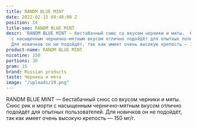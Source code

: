 ```yaml
---
title: RANDM BLUE MINT
date: 2022-02-15 04:48:00 Z
position: 14
title-seo: RANDM BLUE MINT
descr: 'RANDM BLUE MINT — бестабачный снюс со вкусом черники и мяты.  Снюс рик и морти
  с насыщенным чернично-мятным вкусом отлично подойдёт для опытных пользователей.
  Для новичков он не подойдёт, так как имеет очень высокую крепость — 150 мг/г. '
product-name: RANDM BLUE MINT
nicotine: 150
portions: 30
gram: 15
brand: Russian products
taste: Черника и мята
image: "/uploads/19.png"
---
```


RANDM BLUE MINT — бестабачный снюс со вкусом черники и мяты.  Снюс рик и морти с насыщенным чернично-мятным вкусом отлично подойдёт для опытных пользователей. Для новичков он не подойдёт, так как имеет очень высокую крепость — 150 мг/г. 